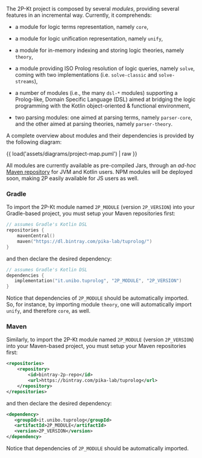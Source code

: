 ---
---

The 2P-Kt project is composed by several *modules*, providing several features in an incremental way.
Currently, it comprehends:

* a module for logic terms representation, namely `core`,

* a module for logic unification representation, namely `unify`,

* a module for in-memory indexing and storing logic theories, namely `theory`,

* a module providing ISO Prolog resolution of logic queries, namely `solve`, coming with two implementations 
(i.e. `solve-classic` and `solve-streams`),
    
* a number of modules (i.e., the many `dsl-*` modules) supporting a Prolog-like, Domain Specific Language (DSL) 
aimed at bridging the logic programming with the Kotlin object-oriented & functional environment,

* two parsing modules: one aimed at parsing terms, namely `parser-core`, and the other aimed at parsing theories, 
namely `parser-theory`.

A complete overview about modules and their dependencies is provided by the following diagram: 

<!--div style="width: 100%; overflow: auto; background-color:LightGray" -->
{{ load('assets/diagrams/project-map.puml') | raw }}
<!--div-->

All modules are currently available as pre-compiled Jars, through an _ad-hoc_ [Maven repository](https://bintray.com/pika-lab/tuprolog) 
for JVM and Kotlin users. 
NPM modules will be deployed soon, making 2P easily available for JS users as well.

### Gradle

To import the 2P-Kt module named `2P_MODULE` (version `2P_VERSION`) into your Gradle-based project, you must 
setup your Maven repositories first:
```kotlin
// assumes Gradle's Kotlin DSL
repositories {
    mavenCentral()
    maven("https://dl.bintray.com/pika-lab/tuprolog/")
}
``` 
and then declare the desired dependency:
 ```kotlin
// assumes Gradle's Kotlin DSL
dependencies {
    implementation("it.unibo.tuprolog", "2P_MODULE", "2P_VERSION")
}
 ``` 
Notice that dependencies of `2P_MODULE` should be automatically imported. 
So, for instance, by importing module `theory`, one will automatically import `unify`, and therefore `core`, as well.

### Maven

Similarly, to import the 2P-Kt module named `2P_MODULE` (version `2P_VERSION`) into your Maven-based project, 
you must setup your Maven repositories first:
```xml
<repositories>
    <repository>
        <id>bintray-2p-repo</id>
        <url>https://bintray.com/pika-lab/tuprolog</url>
    </repository>
</repositories>
``` 
and then declare the desired dependency:
 ```xml
<dependency>
    <groupId>it.unibo.tuprolog</groupId>
    <artifactId>2P_MODULE</artifactId>
    <version>2P_VERSION</version>
</dependency>
 ``` 
Notice that dependencies of `2P_MODULE` should be automatically imported. 